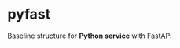 # pyfast
Baseline structure for **Python service** with [FastAPI](https://github.com/tiangolo/fastapi)

